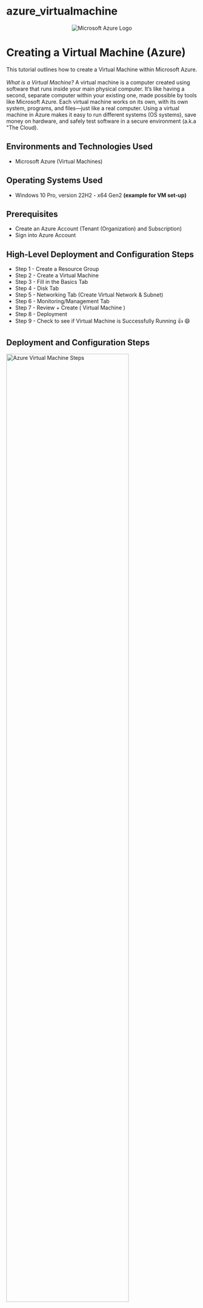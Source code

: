 # azure_virtualmachine
<p align="center">
<img src="https://i.imgur.com/JRnq4PQ.png" alt="Microsoft Azure Logo"/>

</p>

<h1>Creating a Virtual Machine (Azure)</h1>
This tutorial outlines how to create a Virtual Machine within Microsoft Azure. </br>
</br>
<i> What is a Virtual Machine? </i> A virtual machine is a computer created using software that runs inside your main physical computer. It’s like having a second, separate computer within your existing one, made possible by tools like Microsoft Azure. Each virtual machine works on its own, with its own system, programs, and files—just like a real computer. Using a virtual machine in Azure makes it easy to run different systems  (OS systems), save money on hardware, and safely test software in a secure environment (a.k.a "The Cloud).
<br />



<h2>Environments and Technologies Used</h2>

- Microsoft Azure (Virtual Machines)



<h2>Operating Systems Used </h2>

- Windows 10 Pro, version 22H2 - x64 Gen2 <b>(example for VM set-up)</b>

<h2>Prerequisites</h2>

- Create an Azure Account (Tenant (Organization) and Subscription)
- Sign into Azure Account

<h2>High-Level Deployment and Configuration Steps</h2>

- Step 1 - Create a Resource Group 
- Step 2 - Create a Virtual Machine
- Step 3 - Fill in the Basics Tab
- Step 4 - Disk Tab
- Step 5 - Networking Tab (Create Virtual Network & Subnet)
- Step 6 - Monitoring/Management Tab
- Step 7 - Review + Create ( Virtual Machine )
- Step 8 - Deployment
- Step 9 - Check to see if Virtual Machine is Successfully Running &#128077; &#x1F604;

<h2>Deployment and Configuration Steps</h2>

<p>
<img src="https://i.imgur.com/TaeIVwZ.png" height="80%" width="80%" alt="Azure Virtual Machine Steps"/>


<b> **PRE-STEP** -- After signing in to Azure, click on "Resource Groups" in the dashboard. You will be redirected to the "Create Resource Group" page.</b>
</p>
<br />
<br />
<br />



<p>
<img src= "https://i.imgur.com/qB68NYR.png" height="80%" width="80%" alt="Azure Virtual Machine Steps"/>
</p>

<h3><b> Step 1 - Create a Resource Group </b></h3>
  
<p>Make sure that the resource group is created under the correct <b>Subscription.</b>

Next, enter a <b>Resource Group Name</b> that is easy to recognize and will be used to contain your Virtual Machine.

Next, select a <b>Region</b> that is geographically close to your location for optimal performance.

Finally, click <b>Review + Create</b> to create the Resource Group
</p>
<br />
<br />
<br />
<br />

<p>
<img src="https://i.imgur.com/DVnMCCU.png" height="80%" width="80%" alt="Azure Virtual Machine Steps"/>
</p>
<p>
<h3><b> Step 2 - Create a Virtual Machine</b></h3>
  <br />

After creating your resource group, return to the Azure Dashboard.

Next, click on <b>"Virtual Machines" </b>— you can find this either on the dashboard or in the left-hand navigation menu.

Then, click the <b>"+ Create"</b> button and select <b>"Azure virtual machine"</b> from the dropdown.
</p>
<br />
<br />
<br />
<br />

<p>
<img src="https://i.imgur.com/aST7Tc3.png" height="80%" width="80%" alt="Azure Virtual Machine Steps"/>
</p>
<p>
<h3><b>Step 3 - Fill in Basic Tab for your Virtual Machine </b></h3>
<br />
  
After clicking <b>"Azure virtual machine"</b> from the dropdown menu, you'll be taken to the <b>Basics</b> tab. This is where you'll enter the essential information needed to set up your virtual machine.

<b>Fill in the following fields:</b>

<b>Subscription:</b> Select the appropriate subscription from the list.

<b>Resource Group:</b> Choose the resource group you created earlier.

<b>Virtual Machine Name:</b> Enter a name for your VM (e.g., MyFirstVM).

<b>Region:</b> Select the same region you used for your resource group.

<b>Image:</b> Choose the operating system you'd like to install (e.g., Windows 11, Ubuntu).

<b>Size:</b> Click "See all sizes" and select a VM size that fits your performance needs and budget. (However, it's best to choose at least 2 vcpus for speed)

<b>Administrator Account Setup:</b>

<b>Username:</b> Create a secure username for logging into your VM.

<b>Authentication Type:</b>

<ul>For <i>Windows</i>, set a strong password.

For <i>Linux</i>, upload an SSH public key or choose password authentication if preferred. ( Azure now automatically generates an SSH key pair for you but you can also just use a Username & Password like you would for Windows).</ul>

<b>Licensing:</b> (Usually for a Windows VM) If you see a Licensing checkbox, check it or else your VM will fail to deploy.

Click <b>"Next: Disk"</b>
</p>
<br />
<br />
<br />
<br />

<p>
<img src="https://i.imgur.com/c9ucNHD.png" height="80%" width="80%" alt="Azure Virtual Machine Steps"/>
</p>
<p>
<h3><b>Step 4 - Disks Tab </b></h3>
<br />

Leave defaults (or choose SSD for better performance).

Click <b>"Next: Networking"</b>.
</p>
<br />
<br />
<br />
<br />

<p>
<img src="https://i.imgur.com/IWOHYJU.png" height="80%" width="80%" alt="Azure Virtual Machine Steps"/>
</p>
<p>
<h3><b>Step 5 - Networking Tab</b></h3> 
  <br />

Azure will automatically create a <b>Virtual Network (VNet) and Subnet</b>. However, you can change the VNet name.
<br />
<ul><i>This is one of Azure's helpful features for a virtual machine. These are essential because they allow your VM to communicate with other resources, just like a physical computer on a network</i></ul>

Ensure <b>"Public IP"</b> is set to create a new one (if you want internet access).

<b>Leave defaults unless you have specific networking needs.</b>
</p>
<br />
<br />
<br />
<br />

<p>
<img src="https://i.imgur.com/s6te31Q.png" height="80%" width="80%" alt="Azure Virtual Machine Steps"/>
</p>
<p>
<h3><b> Step 6 - Management, Montoring, Advanced,Tag Tabs </b></h3>
  <br />
This step is pretty easy! You can leave the options as they are! Wahoo, this is last aspect of "set-up" &#129395;
<br />
Click <b>Review + Create<b/>
</p>
<br />
<br />
<br />
<br />

<p>
<img src="https://i.imgur.com/YBEt0H5.png" height="80%" width="80%" alt="Azure Virtual Machine Steps"/>
</p>
<p>
<h3><b>Step 7 - Review + Create</b></h3>
<br />


Wait for validation to pass.

Click <b>"Create."</b>
</p>
<br />
<br />
<br />
<br />

<p>
<img src="https://i.imgur.com/DTPz4WR.png" height="80%" width="80%" alt="Azure Virtual Machine Steps"/>
</p>
<p>
<h3><b>Step 8 - Wait for Deployment to Take Place</b></h3>
<br />
  
Azure will take a few minutes to create your Virtual Machine based on all of the configurations from the previous steps.

Once done, click "Go to resource" to view your new virtual machine and observe VNet and Subnet to make sure it matches what was configured in previous steps.
</p>
<br />
<br />
<br />
<br />

<p>
<img src="https://i.imgur.com/NdZHP4m.png" height="80%" width="80%" alt="Azure Virtual Machine Steps"/>
</p>

<h3><b>Step 9 - Check to see if Virtual Machine is Successfully Running</b></h3>
<br />
 <p>
Click <b> "Home".</b>

Click <b>"Virtual Machines".</b>

See if the Virtual Machine you created is running
</p>
<br />
<br />
<br />
<br />

<h2>In Conclusion</h2>
<p>
Creating a virtual machine in Azure lets you run a computer in the cloud for tasks like running apps, storing data, or testing software. It’s a fast and flexible way for businesses to build secure infrastructure, protect their data, and manage systems without needing physical equipment. Learning how to set up a virtual machine helps both individuals and organizations work more efficiently and safely in the cloud.
</p>






